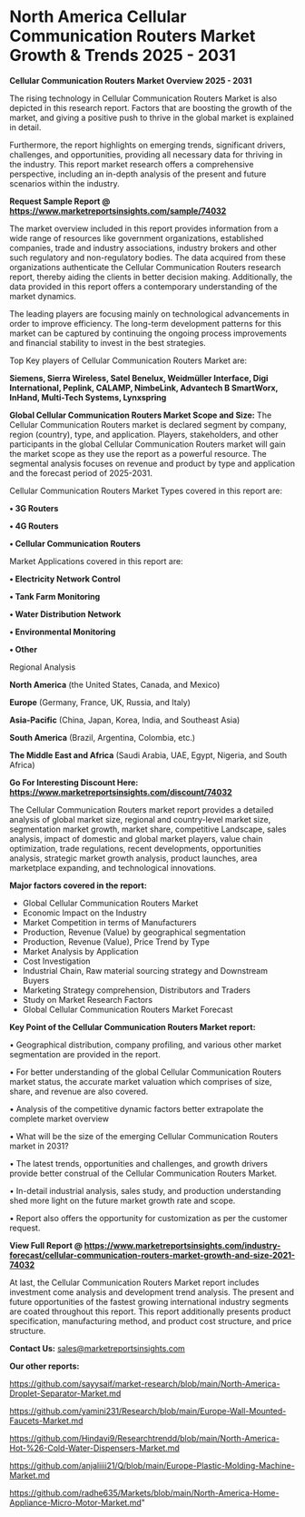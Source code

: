 # North America Cellular Communication Routers Market Growth & Trends 2025 - 2031

<Strong> Cellular Communication Routers Market Overview 2025 - 2031</strong>

The rising technology in Cellular Communication Routers Market is also depicted in this research report. Factors that are boosting the growth of the market, and giving a positive push to thrive in the global market is explained in detail.

Furthermore, the report highlights on emerging trends, significant drivers, challenges, and opportunities, providing all necessary data for thriving in the industry. This report market research offers a comprehensive perspective, including an in-depth analysis of the present and future scenarios within the industry.

<strong>Request Sample Report @ <a href=https://www.marketreportsinsights.com/sample/74032>https://www.marketreportsinsights.com/sample/74032</a></strong>

The market overview included in this report provides information from a wide range of resources like government organizations, established companies, trade and industry associations, industry brokers and other such regulatory and non-regulatory bodies. The data acquired from these organizations authenticate the Cellular Communication Routers research report, thereby aiding the clients in better decision making. Additionally, the data provided in this report offers a contemporary understanding of the market dynamics.

The leading players are focusing mainly on technological advancements in order to improve efficiency. The long-term development patterns for this market can be captured by continuing the ongoing process improvements and financial stability to invest in the best strategies.

Top Key players of Cellular Communication Routers Market are:

<strong>Siemens, Sierra Wireless, Satel Benelux, Weidmüller Interface, Digi International, Peplink, CALAMP, NimbeLink, Advantech B SmartWorx, InHand, Multi-Tech Systems, Lynxspring</strong>

<strong><b>Global Cellular Communication Routers Market Scope and Size:</b></strong>
The Cellular Communication Routers market is declared segment by company, region (country), type, and application. Players, stakeholders, and other participants in the global Cellular Communication Routers market will gain the market scope as they use the report as a powerful resource. The segmental analysis focuses on revenue and product by type and application and the forecast period of 2025-2031.

Cellular Communication Routers Market Types covered in this report are:

<strong>• 3G Routers

• 4G Routers

• Cellular Communication Routers</strong>

Market Applications covered in this report are:

<strong>• Electricity Network Control

• Tank Farm Monitoring

• Water Distribution Network

• Environmental Monitoring

• Other</strong> 

Regional Analysis

<strong>North America</strong> (the United States, Canada, and Mexico)

<strong>Europe</strong> (Germany, France, UK, Russia, and Italy)

<strong>Asia-Pacific</strong> (China, Japan, Korea, India, and Southeast Asia)

<strong>South America</strong> (Brazil, Argentina, Colombia, etc.)

<strong>The Middle East and Africa</strong> (Saudi Arabia, UAE, Egypt, Nigeria, and South Africa)

<strong>Go For Interesting Discount Here: <a href=https://www.marketreportsinsights.com/discount/74032>https://www.marketreportsinsights.com/discount/74032</a></strong>

The Cellular Communication Routers market report provides a detailed analysis of global market size, regional and country-level market size, segmentation market growth, market share, competitive Landscape, sales analysis, impact of domestic and global market players, value chain optimization, trade regulations, recent developments, opportunities analysis, strategic market growth analysis, product launches, area marketplace expanding, and technological innovations.

<strong><b>Major factors covered in the report:</b></strong>
<ul>
  <li>Global Cellular Communication Routers Market </li>
  <li>Economic Impact on the Industry</li>
  <li>Market Competition in terms of Manufacturers</li>
  <li>Production, Revenue (Value) by geographical segmentation</li>
  <li>Production, Revenue (Value), Price Trend by Type</li>
  <li>Market Analysis by Application</li>
  <li>Cost Investigation</li>
  <li>Industrial Chain, Raw material sourcing strategy and Downstream Buyers</li>
  <li>Marketing Strategy comprehension, Distributors and Traders</li>
  <li>Study on Market Research Factors</li>
  <li>Global Cellular Communication Routers Market Forecast</li>
</ul>

<strong><b>Key Point of the Cellular Communication Routers Market report:</b></strong>

• Geographical distribution, company profiling, and various other market segmentation are provided in the report.

• For better understanding of the global Cellular Communication Routers market status, the accurate market valuation which comprises of size, share, and revenue are also covered.

• Analysis of the competitive dynamic factors better extrapolate the complete market overview

• What will be the size of the emerging Cellular Communication Routers market in 2031?

• The latest trends, opportunities and challenges, and growth drivers provide better construal of the Cellular Communication Routers Market.

• In-detail industrial analysis, sales study, and production understanding shed more light on the future market growth rate and scope.

• Report also offers the opportunity for customization as per the customer request.

<strong><b>View Full Report @ <a href=https://www.marketreportsinsights.com/industry-forecast/cellular-communication-routers-market-growth-and-size-2021-74032>https://www.marketreportsinsights.com/industry-forecast/cellular-communication-routers-market-growth-and-size-2021-74032</a></b></strong>


At last, the Cellular Communication Routers Market report includes investment come analysis and development trend analysis. The present and future opportunities of the fastest growing international industry segments are coated throughout this report. This report additionally presents product specification, manufacturing method, and product cost structure, and price structure.

<strong>Contact Us:</strong>
sales@marketreportsinsights.com

<strong>Our other reports:</strong>

<a href=https://github.com/sayysaif/market-research/blob/main/North-America-Droplet-Separator-Market.md>https://github.com/sayysaif/market-research/blob/main/North-America-Droplet-Separator-Market.md</a>

<a href=https://github.com/yamini231/Research/blob/main/Europe-Wall-Mounted-Faucets-Market.md>https://github.com/yamini231/Research/blob/main/Europe-Wall-Mounted-Faucets-Market.md</a>

<a href=https://github.com/Hindavi9/Researchtrendd/blob/main/North-America-Hot-%26-Cold-Water-Dispensers-Market.md>https://github.com/Hindavi9/Researchtrendd/blob/main/North-America-Hot-%26-Cold-Water-Dispensers-Market.md</a>

<a href=https://github.com/anjaliiii21/Q/blob/main/Europe-Plastic-Molding-Machine-Market.md>https://github.com/anjaliiii21/Q/blob/main/Europe-Plastic-Molding-Machine-Market.md</a>

<a href=https://github.com/radhe635/Markets/blob/main/North-America-Home-Appliance-Micro-Motor-Market.md>https://github.com/radhe635/Markets/blob/main/North-America-Home-Appliance-Micro-Motor-Market.md</a>"

